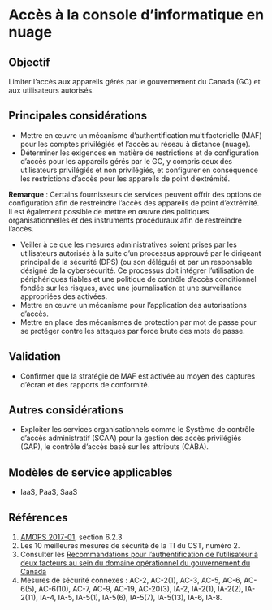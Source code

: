 # Accès à la console d’informatique en nuage

## Objectif

Limiter l’accès aux appareils gérés par le gouvernement du Canada (GC) et aux utilisateurs autorisés.

## Principales considérations

* Mettre en œuvre un mécanisme d’authentification multifactorielle (MAF) pour les comptes privilégiés et l’accès au réseau à distance (nuage).
* Déterminer les exigences en matière de restrictions et de configuration d’accès pour les appareils gérés par le GC, y compris ceux des utilisateurs privilégiés et non privilégiés, et configurer en conséquence les restrictions d’accès pour les appareils de point d’extrémité.

**Remarque** : Certains fournisseurs de services peuvent offrir des options de configuration afin de restreindre l’accès des appareils de point d’extrémité. Il est également possible de mettre en œuvre des politiques organisationnelles et des instruments procéduraux afin de restreindre l’accès.

* Veiller à ce que les mesures administratives soient prises par les utilisateurs autorisés à la suite d’un processus approuvé par le dirigeant principal de la sécurité (DPS) (ou son délégué) et par un responsable désigné de la cybersécurité. Ce processus doit intégrer l’utilisation de périphériques fiables et une politique de contrôle d’accès conditionnel fondée sur les risques, avec une journalisation et une surveillance appropriées des activées.
* Mettre en œuvre un mécanisme pour l’application des autorisations d’accès.
* Mettre en place des mécanismes de protection par mot de passe pour se protéger contre les attaques par force brute des mots de passe.

## Validation

* Confirmer que la stratégie de MAF est activée au moyen des captures d’écran et des rapports de conformité.

## Autres considérations

* Exploiter les services organisationnels comme le Système de contrôle d’accès administratif (SCAA) pour la gestion des accès privilégiés (GAP), le contrôle d’accès basé sur les attributs (CABA).

## Modèles de service applicables

* IaaS, PaaS, SaaS

## Références

1. [AMOPS 2017-01](https://www.canada.ca/fr/gouvernement/systeme/gouvernement-numerique/innovations-gouvernementales-numeriques/services-informatique-nuage/orientation-utilisation-securisee-services-commerciaux-informatique-nuage-amops.html), section 6.2.3
2. Les 10 meilleures mesures de sécurité de la TI du CST, numéro 2.
3. Consulter les [Recommandations pour l’authentification de l’utilisateur à deux facteurs au sein du domaine opérationnel du gouvernement du Canada](https://intranet.canada.ca/wg-tg/rtua-rafu-fra.asp)
4. Mesures de sécurité connexes : AC-2, AC-2(1), AC-3, AC-5, AC-6, AC-6(5), AC-6(10), AC-7, AC-9, AC-19, AC-20(3), IA-2, IA-2(1), IA-2(2), IA-2(11), IA-4, IA-5, IA-5(1), IA-5(6), IA-5(7), IA-5(13), IA-6, IA-8.
